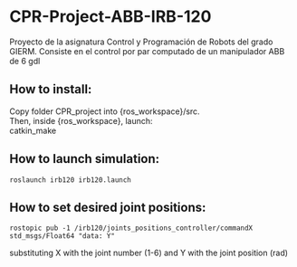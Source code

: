 # CPR-Project-ABB-IRB-120

Proyecto de la asignatura Control y Programación de Robots del grado GIERM. Consiste en el control por par computado de un manipulador ABB de 6 gdl

## How to install:

Copy folder CPR_project into {ros_workspace}/src.  
Then, inside {ros_workspace}, launch:  
    catkin_make

## How to launch simulation:

	roslaunch irb120 irb120.launch

## How to set desired joint positions:

	rostopic pub -1 /irb120/joints_positions_controller/commandX std_msgs/Float64 "data: Y"

substituting X with the joint number (1-6) and Y with the joint position (rad)
